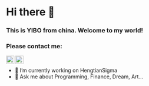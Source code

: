 # Hi there 👋

### This is YIBO from china. Welcome to my world!

### Please contact me:

<p>
<a href="mailto:tungreeboo@gmail.com?subject = HiYibo&body = Message">
  <img align="left" alt="Yibo Dong" width="22px" src="https://cdn.jsdelivr.net/npm/simple-icons@3.13.0/icons/gmail.svg" />
</a>
<a href="https://www.linkedin.com/in/yibo-dong-961551105">
  <img align="left" alt="Yibo Dong" width="22px" src="https://cdn.jsdelivr.net/npm/simple-icons@v3/icons/linkedin.svg" />
</a>
</p>
<br />

- 🔭 I’m currently working on HengtianSigma
- 💬 Ask me about Programming, Finance, Dream, Art...
<!--
**zen-z0ri/zen-z0ri** is a ✨ _special_ ✨ repository because its `README.md` (this file) appears on your GitHub profile.

Here are some ideas to get you started:

- 🔭 I’m currently working on ...
- 🌱 I’m currently learning ...
- 👯 I’m looking to collaborate on ...
- 🤔 I’m looking for help with ...
- 💬 Ask me about ...
- 📫 How to reach me: ...
- 😄 Pronouns: ...
- ⚡ Fun fact: ...
-->
